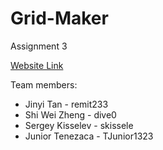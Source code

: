 # Grid-Maker
Assignment 3

[Website Link](https://huntercs39548group1.github.io/Grid-Maker/)

Team members:

- Jinyi Tan - remit233
- Shi Wei Zheng - dive0
- Sergey Kisselev - skissele
- Junior Tenezaca - TJunior1323
